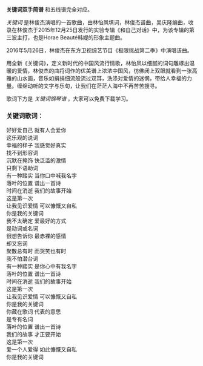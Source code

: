 

**关键词双手简谱** 和五线谱完全对应。

_关键词_
是林俊杰演唱的一首歌曲，由林怡凤填词，林俊杰谱曲，吴庆隆编曲，收录在林俊杰于2015年12月25日发行的实验专辑《和自己对话》中，为该专辑的第三波主打，也是Horae
Beauté韩媞的形象主题曲。

2016年5月26日，林俊杰在东方卫视综艺节目《极限挑战第二季》中演唱该曲。

用全新《关键词》，定义新时代的中国风流行情歌，林怡凤以细腻的词句雕琢出温暖的爱情，林俊杰的曲将词作的优美谱上浓浓中国风，彷佛闭上双眼就看到一张高雅的山水画，音乐如捐捐细流般流过双耳，洗涤对爱情的迷惘，带给人幸福的力量。缠绵动听的文字与乐句，让我们在茫茫人海中不再苦苦搜寻。

歌词下方是 _关键词钢琴谱_ ，大家可以免费下载学习。

### 关键词歌词：

好好爱自己 就有人会爱你  
这乐观的说词  
幸福的样子 我感觉好真实  
找不到形容词  
沉默在掩饰 快泛滥的激情  
只剩下语助词  
有一种踏实 当你口中喊我名字  
落叶的位置 谱出一首诗  
时间在消逝 我们的故事开始  
这是第一次  
让我见识爱情 可以慷慨又自私  
你是我的关键词  
我不太确定 爱最好的方式  
是动词或名词  
很想告诉你 最赤裸的感情  
却又忘词  
聚散总有时 而哭笑也有时  
我不怕潜台词  
有一种踏实 是你心中有我名字  
落叶的位置 谱出一首诗  
时间在消逝 我们的故事开始  
这是第一次  
让我见识爱情 可以慷慨又自私  
你是我的关键词  
你藏在歌词 代表的意思  
是专有名词  
落叶的位置 谱出一首诗  
我们的故事 才正要开始  
这是第一次  
爱一个人爱得 如此慷慨又自私  
你是我的关键词

